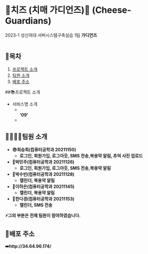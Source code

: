 # 🧀치즈 (치매 가디언즈)🧀 (Cheese-Guardians)
2023-1 성신여대 서버시스템구축실습 1팀  <b>가디언즈</b>
<p align="center">
  <img src="https://user-images.githubusercontent.com/80445246/245830427-cdd7d976-233b-4f13-bf4c-a9599c9999d8.png" style="width:100px; height:00px">
 </p>

## 📖목차
1. [프로젝트 소개](#프로젝트-소개)
2. [팀원 소개](#팀원-소개)
3. [배포 주소](#배포-주소)



##📚프로젝트 소개
- 서비스명 소개
  - <b><b></b><br><b></b><b>‘09’</b>
  - <b>

## 👨‍👩‍👧‍👦팀원 소개
- <b>😎최승희</b>(컴퓨터공학과 20211150) 
  - 로그인, 회원가입, 로그아웃, SMS 전송,복용약 알림, 추억 사진 업로드
- <b>🫡박민주</b>(컴퓨터공학과 20211126) 
  - 로그인, 회원가입, 로그아웃, SMS 전송,복용약 알림
- <b>🫡박수빈</b>(컴퓨터공학과 20211128) 
  - 캘린더, 복용약 알림
- <b>🫡이하은</b>(컴퓨터공학과 20211145) 
  - 캘린더, 복용약 알림
- <b>🫡한다경</b>(컴퓨터공학과 20211153) 
  - 캘린더, SMS 전송

⚡그외 부분은 전체 팀원이 참여하였습니다.

## 🔎배포 주소
➡️http://34.64.96.174/


  
